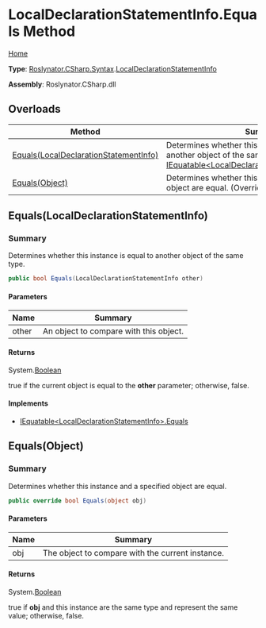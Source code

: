 # LocalDeclarationStatementInfo\.Equals Method

[Home](../../../../../README.md)

**Type**: [Roslynator.CSharp.Syntax](../../README.md)\.[LocalDeclarationStatementInfo](../README.md)

**Assembly**: Roslynator\.CSharp\.dll

## Overloads

| Method | Summary |
| ------ | ------- |
| [Equals(LocalDeclarationStatementInfo)](#Roslynator_CSharp_Syntax_LocalDeclarationStatementInfo_Equals_Roslynator_CSharp_Syntax_LocalDeclarationStatementInfo_) | Determines whether this instance is equal to another object of the same type\. \(Implements [IEquatable\<LocalDeclarationStatementInfo>.Equals](https://docs.microsoft.com/en-us/dotnet/api/system.iequatable-1.equals)\) |
| [Equals(Object)](#Roslynator_CSharp_Syntax_LocalDeclarationStatementInfo_Equals_System_Object_) | Determines whether this instance and a specified object are equal\. \(Overrides [ValueType.Equals](https://docs.microsoft.com/en-us/dotnet/api/system.valuetype.equals)\) |

## Equals\(LocalDeclarationStatementInfo\)<a name="Roslynator_CSharp_Syntax_LocalDeclarationStatementInfo_Equals_Roslynator_CSharp_Syntax_LocalDeclarationStatementInfo_"></a>

### Summary

Determines whether this instance is equal to another object of the same type\.

```csharp
public bool Equals(LocalDeclarationStatementInfo other)
```

#### Parameters

| Name | Summary |
| ---- | ------- |
| other | An object to compare with this object\. |

#### Returns

System\.[Boolean](https://docs.microsoft.com/en-us/dotnet/api/system.boolean)

true if the current object is equal to the **other** parameter; otherwise, false\.

#### Implements

* [IEquatable\<LocalDeclarationStatementInfo>.Equals](https://docs.microsoft.com/en-us/dotnet/api/system.iequatable-1.equals)

## Equals\(Object\)<a name="Roslynator_CSharp_Syntax_LocalDeclarationStatementInfo_Equals_System_Object_"></a>

### Summary

Determines whether this instance and a specified object are equal\.

```csharp
public override bool Equals(object obj)
```

#### Parameters

| Name | Summary |
| ---- | ------- |
| obj | The object to compare with the current instance\.  |

#### Returns

System\.[Boolean](https://docs.microsoft.com/en-us/dotnet/api/system.boolean)

true if **obj** and this instance are the same type and represent the same value; otherwise, false\. 